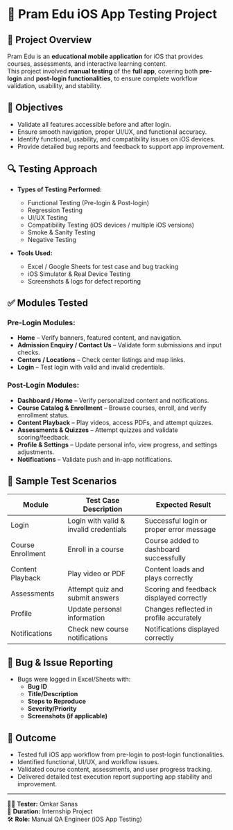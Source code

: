 # 📱 Pram Edu iOS App Testing Project

## 📌 Project Overview
Pram Edu is an **educational mobile application** for iOS that provides courses, assessments, and interactive learning content.  
This project involved **manual testing** of the **full app**, covering both **pre-login** and **post-login functionalities**, to ensure complete workflow validation, usability, and stability.

## 🎯 Objectives
- Validate all features accessible before and after login.  
- Ensure smooth navigation, proper UI/UX, and functional accuracy.  
- Identify functional, usability, and compatibility issues on iOS devices.  
- Provide detailed bug reports and feedback to support app improvement.

## 🔍 Testing Approach
- **Types of Testing Performed:**
  - Functional Testing (Pre-login & Post-login)
  - Regression Testing
  - UI/UX Testing
  - Compatibility Testing (iOS devices / multiple iOS versions)
  - Smoke & Sanity Testing
  - Negative Testing

- **Tools Used:**
  - Excel / Google Sheets for test case and bug tracking  
  - iOS Simulator & Real Device Testing  
  - Screenshots & logs for defect reporting  

## ✅ Modules Tested
### Pre-Login Modules:
- **Home** – Verify banners, featured content, and navigation.  
- **Admission Enquiry / Contact Us** – Validate form submissions and input checks.  
- **Centers / Locations** – Check center listings and map links.  
- **Login** – Test login with valid and invalid credentials.

### Post-Login Modules:
- **Dashboard / Home** – Verify personalized content and notifications.  
- **Course Catalog & Enrollment** – Browse courses, enroll, and verify enrollment status.  
- **Content Playback** – Play videos, access PDFs, and attempt quizzes.  
- **Assessments & Quizzes** – Attempt quizzes and validate scoring/feedback.  
- **Profile & Settings** – Update personal info, view progress, and settings adjustments.  
- **Notifications** – Validate push and in-app notifications.  

## 📝 Sample Test Scenarios
| Module              | Test Case Description                                      | Expected Result |
|---------------------|------------------------------------------------------------|----------------|
| Login               | Login with valid & invalid credentials                    | Successful login or proper error message |
| Course Enrollment   | Enroll in a course                                        | Course added to dashboard successfully |
| Content Playback    | Play video or PDF                                         | Content loads and plays correctly |
| Assessments         | Attempt quiz and submit answers                            | Scoring and feedback displayed correctly |
| Profile             | Update personal information                                | Changes reflected in profile accurately |
| Notifications       | Check new course notifications                              | Notifications displayed correctly |

## 🐞 Bug & Issue Reporting
- Bugs were logged in Excel/Sheets with:
  - **Bug ID**
  - **Title/Description**
  - **Steps to Reproduce**
  - **Severity/Priority**
  - **Screenshots (if applicable)**  

## 🚀 Outcome
- Tested full iOS app workflow from pre-login to post-login functionalities.  
- Identified functional, UI/UX, and workflow issues.  
- Validated course content, assessments, and user progress tracking.  
- Delivered detailed test execution report supporting app stability and improvement.

---
👨‍💻 **Tester:** Omkar Sanas  
📅 **Duration:** Internship Project  
🛠️ **Role:** Manual QA Engineer (iOS App Testing)  
